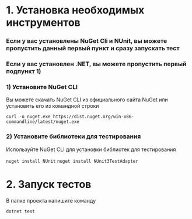 # 1. Установка необходимых инструментов

### Если у вас установлены NuGet Cli и NUnit, вы можете пропустить данный первый пункт и сразу запускать тест

### Если у вас установлен .NET, вы можете пропустить первый подпункт 1)

### 1) Установите NuGet CLI

Вы можете скачать NuGet CLI из официального сайта NuGet или установить его из командной строки

`curl -o nuget.exe https://dist.nuget.org/win-x86-commandline/latest/nuget.exe`

### 2) Установите библиотеки для тестирования

Используйте NuGet CLI для установки библиотек для тестирования

`nuget install NUnit`
`nuget install NUnit3TestAdapter`


# 2. Запуск тестов

В папке проекта напишите команду

`dotnet test`